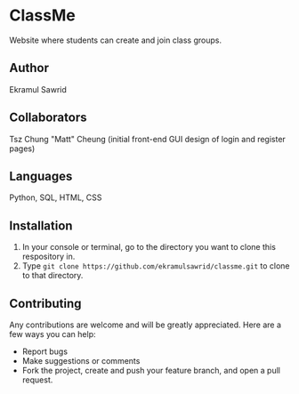 # ClassMe

Website where students can create and join class groups.

## Author

Ekramul Sawrid

## Collaborators
Tsz Chung "Matt" Cheung (initial front-end GUI design of login and register pages)

## Languages

Python, SQL, HTML, CSS

## Installation

1) In your console or terminal, go to the directory you want to clone this respository in.
2) Type `git clone https://github.com/ekramulsawrid/classme.git` to clone to that directory.

## Contributing

Any contributions are welcome and will be greatly appreciated. Here are a few ways you can help:

* Report bugs
* Make suggestions or comments
* Fork the project, create and push your feature branch, and open a pull request.
